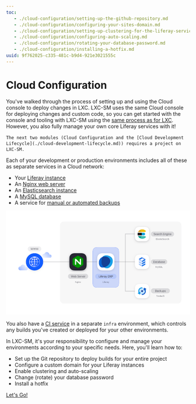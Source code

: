 ```yaml
---
toc:
   - ./cloud-configuration/setting-up-the-github-repository.md
   - ./cloud-configuration/configuring-your-sites-domain.md
   - ./cloud-configuration/setting-up-clustering-for-the-liferay-service.md
   - ./cloud-configuration/configuring-auto-scaling.md
   - ./cloud-configuration/rotating-your-database-password.md
   - ./cloud-configuration/installing-a-hotfix.md
uuid: 9f762025-c335-481c-b9d4-921e3021555c
---
```

# Cloud Configuration

You've walked through the process of setting up and using the Cloud console to deploy changes in LXC. LXC-SM uses the same Cloud console for deploying changes and custom code, so you can get started with the console and tooling with LXC-SM using the [same process as for LXC](./setting-up-your-cloud-instance.md).  However, you also fully manage your own core Liferay services with it! 

```{note}
The next two modules (Cloud Configuration and the [Cloud Development Lifecycle](./cloud-development-lifecycle.md)) requires a project on LXC-SM.
```

Each of your development or production environments includes all of these as separate services in a Cloud network:

* Your [Liferay instance](https://learn.liferay.com/w/liferay-cloud/using-the-liferay-dxp-service)
* An [Nginx web server](https://learn.liferay.com/w/liferay-cloud/platform-services/web-server-service)
* An [Elasticsearch instance](https://learn.liferay.com/w/liferay-cloud/platform-services/search-service)
* A [MySQL database](https://learn.liferay.com/w/liferay-cloud/platform-services/database-service/database-service)
* A service for [manual or automated backups](https://learn.liferay.com/w/liferay-cloud/platform-services/backup-service/backup-service-overview)

![Each environment has these services managed in a separate cloud network.](./cloud-configuration/images/01.png)

You also have a [CI service](https://learn.liferay.com/w/liferay-cloud/platform-services/continuous-integration) in a separate `infra` environment, which controls any builds you've created or deployed for your other environments.

In LXC-SM, it's your responsibility to configure and manage your environments according to your specific needs. Here, you'll learn how to:

* Set up the Git repository to deploy builds for your entire project
* Configure a custom domain for your Liferay instances
* Enable clustering and auto-scaling
* Change (rotate) your database password
* Install a hotfix

[Let's Go!](./cloud-configuration/accessing-the-liferay-cloud-console.md)

